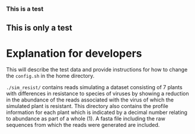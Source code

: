 ### This is a test

## This is only a test

# Explanation for developers

This will describe the test data and provide instructions for how to change the `config.sh` in the home directory.


`./sim_resist/` contains reads simulating a dataset consisting of 7 plants with differences in resistance to species of viruses by showing a reduction in the abundance of the reads associated with the virus of which the simulated plant is resistant. This directory also contains the profile information for each plant which is indicated by a decimal number relating to abundance as part of a whole (1). A fasta file including the raw sequences from which the reads were generated are included. 
